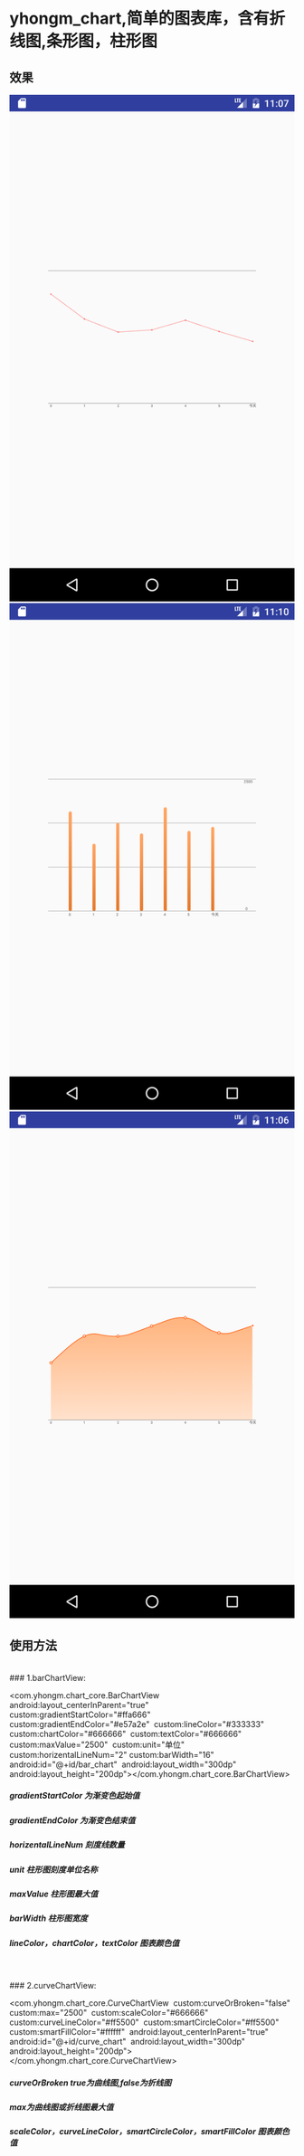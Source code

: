  # yhongm_chart,简单的图表库，含有折线图,条形图，柱形图
 
 ## 效果
 
<img src="/preview/Screenshot_1491750474.png">
<img src="/preview/Screenshot_1491750643.png">
<img src="/preview/Screenshot_1491750379.png">

 ## 使用方法
 
</br>
 ### 1.barChartView:

<com.yhongm.chart_core.BarChartView     android:layout_centerInParent="true"     custom:gradientStartColor="#ffa666"     custom:gradientEndColor="#e57a2e"     custom:lineColor="#333333"     custom:chartColor="#666666"     custom:textColor="#666666"     custom:maxValue="2500"     custom:unit="单位"     custom:horizentalLineNum="2"
    custom:barWidth="16"     android:id="@+id/bar_chart"     android:layout_width="300dp"     android:layout_height="200dp"></com.yhongm.chart_core.BarChartView>
	
 ##### gradientStartColor 为渐变色起始值
 ##### gradientEndColor 为渐变色结束值
 ##### horizentalLineNum 刻度线数量
 ##### unit 柱形图刻度单位名称
 ##### maxValue 柱形图最大值
 ##### barWidth 柱形图宽度
 ##### lineColor，chartColor，textColor 图表颜色值
	
</br>
</br>
 ### 2.curveChartView:

<com.yhongm.chart_core.CurveChartView     custom:curveOrBroken="false"     custom:max="2500"     custom:scaleColor="#666666"     custom:curveLineColor="#ff5500"     custom:smartCircleColor="#ff5500"     custom:smartFillColor="#ffffff"     android:layout_centerInParent="true"     android:id="@+id/curve_chart"     android:layout_width="300dp"     android:layout_height="200dp"> </com.yhongm.chart_core.CurveChartView>
 
  ##### curveOrBroken true为曲线图,false为折线图
  ##### max为曲线图或折线图最大值
  ##### scaleColor，curveLineColor，smartCircleColor，smartFillColor 图表颜色值


